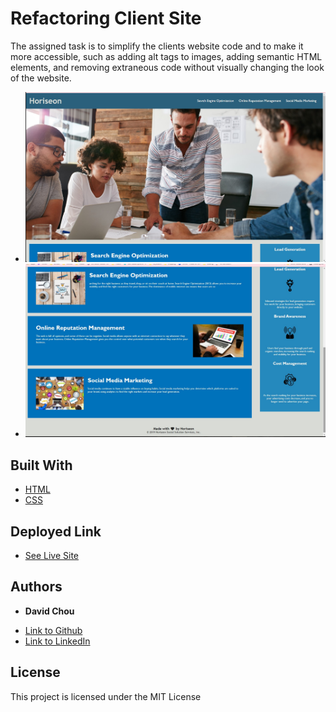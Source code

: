 # Refactoring Client Site 

The assigned task is to simplify the clients website code and to make it more accessible, such as adding alt tags to images, adding semantic HTML elements, and removing extraneous code without visually changing the look of the website.  

* ![](./assets/images/Screenshot_1.jpg)
* ![](./assets/images/Screenshot_2.jpg)

## Built With

* [HTML](https://developer.mozilla.org/en-US/docs/Web/HTML)
* [CSS](https://developer.mozilla.org/en-US/docs/Web/CSS)

## Deployed Link

* [See Live Site](https://dazedchou.github.io/refactoring-client-site/)


## Authors

* **David Chou** 


- [Link to Github](https://github.com/DazedChou)
- [Link to LinkedIn](https://www.linkedin.com/in/davidchou99/)



## License

This project is licensed under the MIT License 


